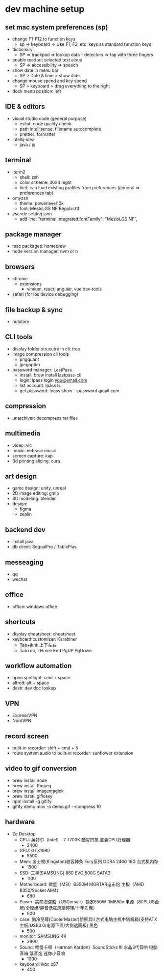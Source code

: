 
# dev machine setup

## set mac system preferences (sp)
- change F1-F12 to function keys
	- sp => keyboard => Use F1, F2, etc. keys as standard function keys
- dictionary
	- SP => trackpad => lookup data - detectors => tap with three fingers
- enable readout selected text aloud
	- SP => accessibility => speech
- show date in menu bar
	- SP > Date & time > show date
- change mouse speed and key speed
	- SP > keyboard > drag everything to the right
- dock menu position: left

## IDE & editors
- visual studio code (general purpose)
  - eslint: code quality check
  - path intellisense: filename autocomplete
  - prettier: formatter
- intellij-idea
  - java / js

## terminal
- iterm2
  - shell: zsh
  - color scheme: 3024 night
  - hint: can load existing profiles from preferences (general => preferences tab)
- omyzsh
  - theme: powerlevel10k
  - font: MesloLGS NF Regular.ttf
- vscode setting.json
  - add line: "terminal.integrated.fontFamily": "MesloLGS NF",

## package manager
- mac packages: homebrew
- node version manager: nvm or n

## browsers
- chrome
  - extensions
	  - vimium, react, angular, vue dev-tools 
- safari (for ios device debugging)

## file backup & sync
- nutstore

## CLI tools
- display folder strucutre in cli: tree
- image compression cli tools
  - pngquant
  - jpegoptim
- password manager: LastPass
	- install: brew install lastpass-cli
  - login: lpass login you@email.com
  - list account: lpass ls
  - get password: lpass show --password gmail.com

## compression
- unarchiver: decompress rar files

## multimedia
- video: vlc
- music: netease music
- screen capture: kap
- 3d printing slicing: cura

## art design
- game design: unity, unreal
- 2D image editing: gmip
- 3D modeling: blender
- design:
  - figma
  - zeplin

## backend dev
- install java
- db client: SequalPro / TablePlus

## messeaging
- qq
- wechat

## office
- office: windows office

## shortcuts
- display cheatsheet: cheatsheet
- keyboard customizer: Karabiner
	- Tab+jkhl: 上下左右
	- Tab+m/,.: Home End PgUP PgDown

## workflow automation
- open spotlight:	cmd + space
- alfred: alt + space
- dash: dev doc lookup

## VPN
- ExpressVPN
- NordVPN

## record screen
- built-in recorder: shift + cmd + 5
- route system audio to built-in recorder: sunflower extension

## video to gif conversion
- brew install node
- brew install ffmpeg
- brew install imagemagick
- brew install giflossy
- npm install -g gifify
- gifify demo.mov -o demo.gif --compress 10

## hardware
- Ze Desktop
  - CPU: 英特尔（Intel） i7 7700K 酷睿四核 盒装CPU处理器
      - 2400
  - GPU: GTX1080
      - 5500
  - Mem: 金士顿(Kingston)骇客神条 Fury系列 DDR4 2400 16G 台式机内存
    - 1500
  - SSD: 三星(SAMSUNG) 860 EVO 500G SATA3
    - 1100
  - Motherboard: 微星（MSI）B350M MORTAR迫击炮 主板（AMD B350/Socket AM4）
    - 680
  - Power: 美商海盗船（USCorsair）额定650W RM650x 电源（80PLUS金牌/全模组/静音低载风扇停转/十年质保）
    - 900
  - case: 酷冷至尊(CoolerMaster)侦察兵II 台式电脑主机中塔机箱(支持ATX主板/USB3.0/电源下置/大侧透面板) 黑色
    - 500
  - monitor: SAMSUNG 4K
    - 2800
  - Sound: 哈曼卡顿（Harman Kardon）SoundSticks III 水晶3代音响 电脑音箱 低音炮 迷你小音响
    - 1000
  - keyboard: ikbc c87
    - 400